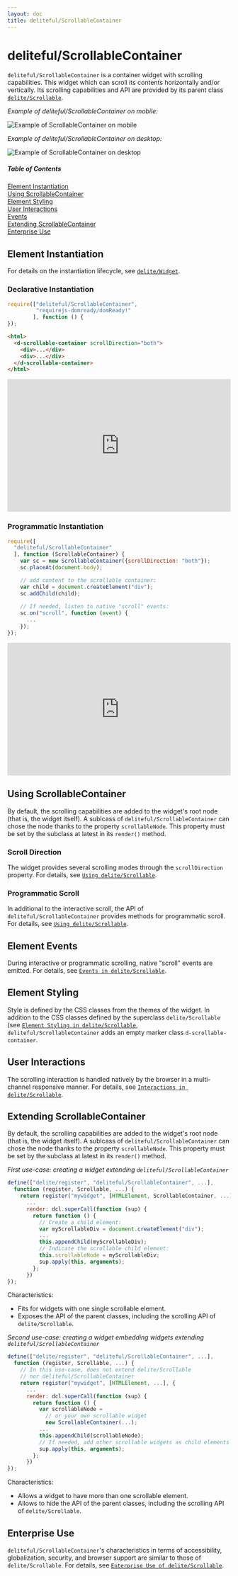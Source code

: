 ```yaml
---
layout: doc
title: deliteful/ScrollableContainer
---
```


# deliteful/ScrollableContainer

`deliteful/ScrollableContainer` is a container widget with scrolling capabilities.
This widget which can scroll its contents horizontally and/or vertically. 
Its scrolling capabilities and API are provided by its parent class 
[`delite/Scrollable`](/delite/docs/master/Scrollable.md).

*Example of deliteful/ScrollableContainer on mobile:*

![Example of ScrollableContainer on mobile](images/ScrollableContainer-mobile.png)

*Example of deliteful/ScrollableContainer on desktop:*

![Example of ScrollableContainer on desktop](images/ScrollableContainer-desktop.png)

##### Table of Contents
[Element Instantiation ](#instantiation)  
[Using ScrollableContainer](#using)  
[Element Styling](#styling)  
[User Interactions](#interactions)  
[Events](#events)  
[Extending ScrollableContainer](#extending)  
[Enterprise Use](#enterprise)


<a name="instantiation"></a>
## Element Instantiation

For details on the instantiation lifecycle, see [`delite/Widget`](/delite/docs/master/Widget.md).

### Declarative Instantiation

```js
require(["deliteful/ScrollableContainer", 
         "requirejs-domready/domReady!"
        ], function () {
});
```

```html
<html>
  <d-scrollable-container scrollDirection="both">
    <div>...</div>
    <div>...</div>
  </d-scrollable-container>
</html>
```

<iframe width="100%" height="300" allowfullscreen="allowfullscreen" frameborder="0" 
src="http://jsfiddle.net/ibmjs/k68f4/embedded/result,js,html">
<a href="http://jsfiddle.net/ibmjs/k68f4/">checkout the sample on JSFiddle</a></iframe>


### Programmatic Instantiation

```js
require([
  "deliteful/ScrollableContainer"
  ], function (ScrollableContainer) {
    var sc = new ScrollableContainer({scrollDirection: "both"});
    sc.placeAt(document.body);

    // add content to the scrollable container:
    var child = document.createElement("div");
    sc.addChild(child);
    
    // If needed, listen to native "scroll" events:
    sc.on("scroll", function (event) {
      ...
    });
});
```

<iframe width="100%" height="300" allowfullscreen="allowfullscreen" frameborder="0" 
src="http://jsfiddle.net/ibmjs/RuqVK/embedded/result,js,html">
<a href="http://jsfiddle.net/ibmjs/RuqVK/">checkout the sample on JSFiddle</a></iframe>


<a name="using"></a>
## Using ScrollableContainer

By default, the scrolling capabilities are added to the widget's root node
(that is, the widget itself). A sublcass of `deliteful/ScrollableContainer`
can chose the node thanks to the property `scrollableNode`.
This property must be set by the subclass at latest in its `render()`
method.

### Scroll Direction

The widget provides several scrolling modes through the `scrollDirection` property.
For details, see [`Using delite/Scrollable`](/delite/docs/master/Scrollable.md#using).

### Programmatic Scroll

In additional to the interactive scroll, the API of `deliteful/ScrollableContainer` provides methods 
for programmatic scroll. For details, see [`Using delite/Scrollable`](/delite/docs/master/Scrollable.md#using).


<a name="events"></a>
## Element Events

During interactive or programmatic scrolling, native "scroll" events are emitted.
For details, see [`Events in delite/Scrollable`](/delite/docs/master/Scrollable.md#events).


<a name="styling"></a>
## Element Styling

Style is defined by the CSS classes from the themes of the widget.
In addition to the CSS classes defined by the superclass `delite/Scrollable`
(see [`Element Styling in delite/Scrollable`](/delite/docs/master/Scrollable.md#styling), 
`deliteful/ScrollableContainer` adds an empty marker class `d-scrollable-container`.


<a name="interactions"></a>
## User Interactions

The scrolling interaction is handled natively by the browser in a multi-channel 
responsive manner. For details, see [`Interactions in delite/Scrollable`](/delite/docs/master/Scrollable.md#interactions).


<a name="extending"></a>
## Extending ScrollableContainer

By default, the scrolling capabilities are added to the widget's root node
(that is, the widget itself). A sublcass of `deliteful/ScrollableContainer`
can chose the node thanks to the property `scrollableNode`.
This property must be set by the subclass at latest in its `render()`
method.

*First use-case: creating a widget extending `deliteful/ScrollableContainer`*

```js
define(["delite/register", "deliteful/ScrollableContainer", ...],
  function (register, Scrollable, ...) {
    return register("mywidget", [HTMLElement, ScrollableContainer, ...], {
      ...
      render: dcl.superCall(function (sup) {
        return function () {
          // Create a child element:
          var myScrollableDiv = document.createElement("div");
          ...
          this.appendChild(myScrollableDiv);
          // Indicate the scrollable child element:
          this.scrollableNode = myScrollableDiv; 
          sup.apply(this, arguments);
        };
      })
});
```

Characteristics:

- Fits for widgets with one single scrollable element.
- Exposes the API of the parent classes, including the scrolling API of `delite/Scrollable`.

*Second use-case: creating a widget embedding widgets extending `deliteful/ScrollableContainer`*

```js
define(["delite/register", "deliteful/ScrollableContainer", ...],
  function (register, Scrollable, ...) {
    // In this use-case, does not extend delite/Scrollable
    // nor deliteful/ScrollableContainer
    return register("mywidget", [HTMLElement, ...], {
      ...
      render: dcl.superCall(function (sup) {
        return function () {
          var scrollableNode =
            // or your own scrollable widget
            new ScrollableContainer(...);
          ...
          this.appendChild(scrollableNode);
          // If needed, add other scrollable widgets as child elements
          sup.apply(this, arguments);
        };
      })
});
```

Characteristics:

- Allows a widget to have more than one scrollable element.
- Allows to hide the API of the parent classes, including the scrolling API of `delite/Scrollable`.


<a name="enterprise"></a>
## Enterprise Use

`deliteful/ScrollableContainer`'s characteristics in terms of accessibility, 
globalization, security, and browser support are similar to those of `delite/Scrollable`. 
For details, see 
[`Enterprise Use of delite/Scrollable`](/delite/docs/master/Scrollable.md#interactions).
